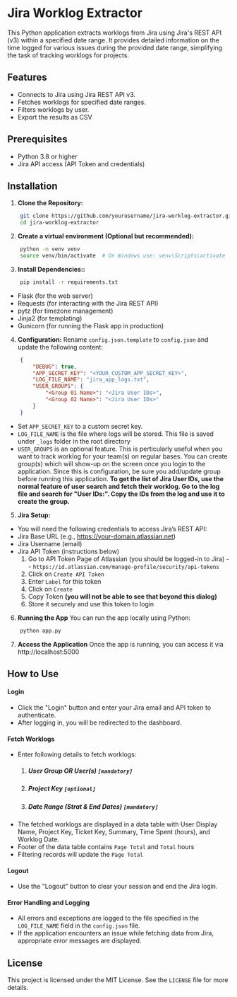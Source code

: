 
# Jira Worklog Extractor

This Python application extracts worklogs from Jira using Jira's REST API (v3) within a specified date range. It provides detailed information on the time logged for various issues during the provided date range, simplifying the task of tracking worklogs for projects.

## Features
- Connects to Jira using Jira REST API v3.
- Fetches worklogs for specified date ranges.
- Filters worklogs by user.
- Export the results as CSV
  
## Prerequisites
- Python 3.8 or higher
- Jira API access (API Token and credentials)

## Installation

1. **Clone the Repository:**
```bash
	git clone https://github.com/yourusername/jira-worklog-extractor.git
	cd jira-worklog-extractor
```
    
2. **Create a virtual environment (Optional but recommended):**
```bash
	python -m venv venv
	source venv/bin/activate  # On Windows use: venv\Scripts\activate
```

3. **Install Dependencies::**
```bash
	pip install -r requirements.txt
```
-   Flask (for the web server)
-   Requests (for interacting with the Jira REST API)
-   pytz (for timezone management)
-   Jinja2 (for templating)
-   Gunicorn (for running the Flask app in production)

4. **Configuration:**
    Rename `config.json.template` to `config.json` and update the following content:
```json
	{
		"DEBUG": true,
		"APP_SECRET_KEY": "<YOUR_CUSTOM_APP_SECRET_KEY>",
		"LOG_FILE_NAME": "jira_app_logs.txt", 
    	"USER_GROUPS": {
			"<Group 01 Name>": "<Jira User IDs>", 
			"<Group 02 Name>": "<Jira User IDs>" 
	    }
	}
```
- Set `APP_SECRET_KEY` to a custom secret key.
- `LOG_FILE_NAME` is the file where logs will be stored. This file is saved under `_logs` folder in the root directory
- `USER_GROUPS` is an optional feature. This is perticularly useful when you want to track worklog for your team(s) on regular bases. You can create group(s) which will show-up on the screen once you login to the application. Since this is configuration, be sure you add/update group before running this application. **To get the list of Jira User IDs, use the normal feature of user search and fetch their worklog. Go to the log file and search for "User IDs:". Copy the IDs from the log and use it to create the group.** 

5. **Jira Setup:**
- You will need the following credentials to access Jira’s REST API:
- Jira Base URL (e.g., https://your-domain.atlassian.net)
- Jira Username (email)
- Jira API Token (instructions below)
	1. Go to API Token Page of Atlassian (you should be logged-in to Jira) -- `https://id.atlassian.com/manage-profile/security/api-tokens`
	2. Click on `Create API Token`
	3. Enter `Label` for this token
	4. Click on `Create`
	5. Copy Token **(you will not be able to see that beyond this dialog)**
	6. Store it securely and use this token to login

6. **Running the App**
You can run the app locally using Python:
```bash
	python app.py
```

7. **Access the Application**
Once the app is running, you can access it via http://localhost:5000


## How to Use

#### Login
-   Click the "Login" button and enter your Jira email and API token to authenticate.
-   After logging in, you will be redirected to the dashboard.

#### Fetch Worklogs
-   Enter following details to fetch worklogs: 
	1. ##### User Group OR User(s) `[mandatory]`
	2. ##### Project Key `[optional]`  
	3. ##### Date Range (Strat & End Dates) `[mandatory]`
-   The fetched worklogs are displayed in a data table with User Display Name, Project Key, Ticket Key, Summary, Time Spent (hours), and Worklog Date.
-   Footer of the data table contains `Page Total` and `Total` hours
-   Filtering records will update the `Page Total`

#### Logout
-   Use the "Logout" button to clear your session and end the Jira login.

#### Error Handling and Logging
-   All errors and exceptions are logged to the file specified in the `LOG_FILE_NAME` field in the `config.json` file.
-   If the application encounters an issue while fetching data from Jira, appropriate error messages are displayed.

## License
This project is licensed under the MIT License. See the `LICENSE` file for more details.
